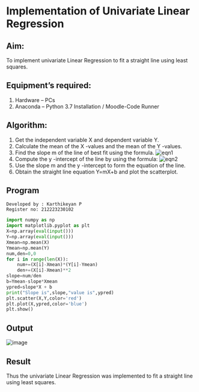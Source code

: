 # Implementation of Univariate Linear Regression
## Aim:
To implement univariate Linear Regression to fit a straight line using least squares.
## Equipment’s required:
1.	Hardware – PCs
2.	Anaconda – Python 3.7 Installation / Moodle-Code Runner
## Algorithm:
1.	Get the independent variable X and dependent variable Y.
2.	Calculate the mean of the X -values and the mean of the Y -values.
3.	Find the slope m of the line of best fit using the formula.
 ![eqn1](./eq1.jpg)
4.	Compute the y -intercept of the line by using the formula:
![eqn2](./eq2.jpg)  
5.	Use the slope m and the y -intercept to form the equation of the line.
6.	Obtain the straight line equation Y=mX+b and plot the scatterplot.
## Program
```
Developed by : Karthikeyan P
Register no: 212223230102
```
```py
import numpy as np 
import matplotlib.pyplot as plt
X=np.array(eval(input()))
Y=np.array(eval(input()))
Xmean=np.mean(X)
Ymean=np.mean(Y)
num,den=0,0
for i in range(len(X)):
    num+=(X[i]-Xmean)*(Y[i]-Ymean)
    den+=(X[i]-Xmean)**2
slope=num/den
b=Ymean-slope*Xmean
ypred=slope*X + b
print("Slope is",slope,"value is",ypred)
plt.scatter(X,Y,color='red')
plt.plot(X,ypred,color='blue')
plt.show()
```
## Output
![image](https://github.com/karthikeyanpachiyappan/Univariate-Linear-Regression/assets/155143878/358b4622-39c8-4df1-abb3-22c448561169)


## Result
Thus the univariate Linear Regression was implemented to fit a straight line using least squares.
